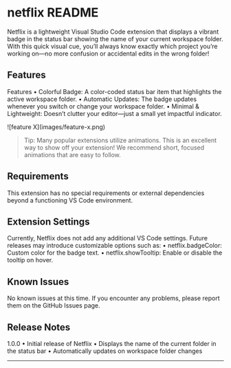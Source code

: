 # netflix README

Netflix is a lightweight Visual Studio Code extension that displays a vibrant badge in the status bar showing the name of your current workspace folder. With this quick visual cue, you’ll always know exactly which project you’re working on—no more confusion or accidental edits in the wrong folder!

## Features

Features
	•	Colorful Badge: A color-coded status bar item that highlights the active workspace folder.
	•	Automatic Updates: The badge updates whenever you switch or change your workspace folder.
	•	Minimal & Lightweight: Doesn’t clutter your editor—just a small yet impactful indicator.

\!\[feature X\]\(images/feature-x.png\)

> Tip: Many popular extensions utilize animations. This is an excellent way to show off your extension! We recommend short, focused animations that are easy to follow.

## Requirements

This extension has no special requirements or external dependencies beyond a functioning VS Code environment.

## Extension Settings

Currently, Netflix does not add any additional VS Code settings. Future releases may introduce customizable options such as:
	•	netflix.badgeColor: Custom color for the badge text.
	•	netflix.showTooltip: Enable or disable the tooltip on hover.

## Known Issues

No known issues at this time. If you encounter any problems, please report them on the GitHub Issues page.

## Release Notes

1.0.0
	•	Initial release of Netflix
	•	Displays the name of the current folder in the status bar
	•	Automatically updates on workspace folder changes

---
